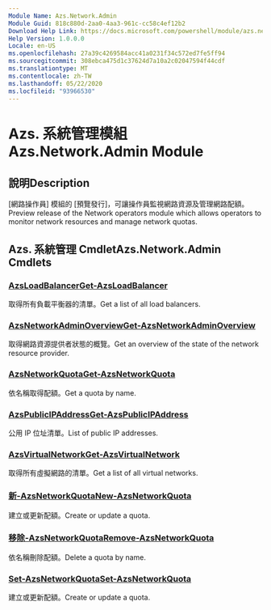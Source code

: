 ```yaml
---
Module Name: Azs.Network.Admin
Module Guid: 818c880d-2aa0-4aa3-961c-cc58c4ef12b2
Download Help Link: https://docs.microsoft.com/powershell/module/azs.network.admin
Help Version: 1.0.0.0
Locale: en-US
ms.openlocfilehash: 27a39c4269584acc41a0231f34c572ed7fe5ff94
ms.sourcegitcommit: 308ebca475d1c37624d7a10a2c02047594f44cdf
ms.translationtype: MT
ms.contentlocale: zh-TW
ms.lasthandoff: 05/22/2020
ms.locfileid: "93966530"
---
```

# <span data-ttu-id="bcb3a-101">Azs. 系統管理模組</span><span class="sxs-lookup"><span data-stu-id="bcb3a-101">Azs.Network.Admin Module</span></span>
## <span data-ttu-id="bcb3a-102">說明</span><span class="sxs-lookup"><span data-stu-id="bcb3a-102">Description</span></span>
<span data-ttu-id="bcb3a-103">[網路操作員] 模組的 [預覽發行]，可讓操作員監視網路資源及管理網路配額。</span><span class="sxs-lookup"><span data-stu-id="bcb3a-103">Preview release of the Network operators module which allows operators to monitor network resources and manage network quotas.</span></span>

## <span data-ttu-id="bcb3a-104">Azs. 系統管理 Cmdlet</span><span class="sxs-lookup"><span data-stu-id="bcb3a-104">Azs.Network.Admin Cmdlets</span></span>
### [<span data-ttu-id="bcb3a-105">AzsLoadBalancer</span><span class="sxs-lookup"><span data-stu-id="bcb3a-105">Get-AzsLoadBalancer</span></span>](Get-AzsLoadBalancer.md)
<span data-ttu-id="bcb3a-106">取得所有負載平衡器的清單。</span><span class="sxs-lookup"><span data-stu-id="bcb3a-106">Get a list of all load balancers.</span></span>

### [<span data-ttu-id="bcb3a-107">AzsNetworkAdminOverview</span><span class="sxs-lookup"><span data-stu-id="bcb3a-107">Get-AzsNetworkAdminOverview</span></span>](Get-AzsNetworkAdminOverview.md)
<span data-ttu-id="bcb3a-108">取得網路資源提供者狀態的概覽。</span><span class="sxs-lookup"><span data-stu-id="bcb3a-108">Get an overview of the state of the network resource provider.</span></span>

### [<span data-ttu-id="bcb3a-109">AzsNetworkQuota</span><span class="sxs-lookup"><span data-stu-id="bcb3a-109">Get-AzsNetworkQuota</span></span>](Get-AzsNetworkQuota.md)
<span data-ttu-id="bcb3a-110">依名稱取得配額。</span><span class="sxs-lookup"><span data-stu-id="bcb3a-110">Get a quota by name.</span></span>

### [<span data-ttu-id="bcb3a-111">AzsPublicIPAddress</span><span class="sxs-lookup"><span data-stu-id="bcb3a-111">Get-AzsPublicIPAddress</span></span>](Get-AzsPublicIPAddress.md)
<span data-ttu-id="bcb3a-112">公用 IP 位址清單。</span><span class="sxs-lookup"><span data-stu-id="bcb3a-112">List of public IP addresses.</span></span>

### [<span data-ttu-id="bcb3a-113">AzsVirtualNetwork</span><span class="sxs-lookup"><span data-stu-id="bcb3a-113">Get-AzsVirtualNetwork</span></span>](Get-AzsVirtualNetwork.md)
<span data-ttu-id="bcb3a-114">取得所有虛擬網路的清單。</span><span class="sxs-lookup"><span data-stu-id="bcb3a-114">Get a list of all virtual networks.</span></span>

### [<span data-ttu-id="bcb3a-115">新-AzsNetworkQuota</span><span class="sxs-lookup"><span data-stu-id="bcb3a-115">New-AzsNetworkQuota</span></span>](New-AzsNetworkQuota.md)
<span data-ttu-id="bcb3a-116">建立或更新配額。</span><span class="sxs-lookup"><span data-stu-id="bcb3a-116">Create or update a quota.</span></span>

### [<span data-ttu-id="bcb3a-117">移除-AzsNetworkQuota</span><span class="sxs-lookup"><span data-stu-id="bcb3a-117">Remove-AzsNetworkQuota</span></span>](Remove-AzsNetworkQuota.md)
<span data-ttu-id="bcb3a-118">依名稱刪除配額。</span><span class="sxs-lookup"><span data-stu-id="bcb3a-118">Delete a quota by name.</span></span>

### [<span data-ttu-id="bcb3a-119">Set-AzsNetworkQuota</span><span class="sxs-lookup"><span data-stu-id="bcb3a-119">Set-AzsNetworkQuota</span></span>](Set-AzsNetworkQuota.md)
<span data-ttu-id="bcb3a-120">建立或更新配額。</span><span class="sxs-lookup"><span data-stu-id="bcb3a-120">Create or update a quota.</span></span>

